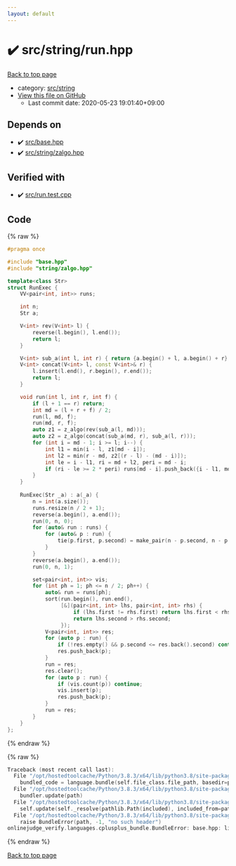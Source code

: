 ```yaml
---
layout: default
---
```


<!-- mathjax config similar to math.stackexchange -->
<script type="text/javascript" async
  src="https://cdnjs.cloudflare.com/ajax/libs/mathjax/2.7.5/MathJax.js?config=TeX-MML-AM_CHTML">
</script>
<script type="text/x-mathjax-config">
  MathJax.Hub.Config({
    TeX: { equationNumbers: { autoNumber: "AMS" }},
    tex2jax: {
      inlineMath: [ ['$','$'] ],
      processEscapes: true
    },
    "HTML-CSS": { matchFontHeight: false },
    displayAlign: "left",
    displayIndent: "2em"
  });
</script>

<script type="text/javascript" src="https://cdnjs.cloudflare.com/ajax/libs/jquery/3.4.1/jquery.min.js"></script>
<script src="https://cdn.jsdelivr.net/npm/jquery-balloon-js@1.1.2/jquery.balloon.min.js" integrity="sha256-ZEYs9VrgAeNuPvs15E39OsyOJaIkXEEt10fzxJ20+2I=" crossorigin="anonymous"></script>
<script type="text/javascript" src="../../../assets/js/copy-button.js"></script>
<link rel="stylesheet" href="../../../assets/css/copy-button.css" />


# :heavy_check_mark: src/string/run.hpp

<a href="../../../index.html">Back to top page</a>

* category: <a href="../../../index.html#ec86b6e05e7d09e98d071ea841edf05f">src/string</a>
* <a href="{{ site.github.repository_url }}/blob/master/src/string/run.hpp">View this file on GitHub</a>
    - Last commit date: 2020-05-23 19:01:40+09:00




## Depends on

* :heavy_check_mark: <a href="../base.hpp.html">src/base.hpp</a>
* :heavy_check_mark: <a href="zalgo.hpp.html">src/string/zalgo.hpp</a>


## Verified with

* :heavy_check_mark: <a href="../../../verify/src/run.test.cpp.html">src/run.test.cpp</a>


## Code

<a id="unbundled"></a>
{% raw %}
```cpp
#pragma once

#include "base.hpp"
#include "string/zalgo.hpp"

template<class Str>
struct RunExec {
    VV<pair<int, int>> runs;

    int n;
    Str a;

    V<int> rev(V<int> l) {
        reverse(l.begin(), l.end());
        return l;
    }

    V<int> sub_a(int l, int r) { return {a.begin() + l, a.begin() + r}; }
    V<int> concat(V<int> l, const V<int>& r) {
        l.insert(l.end(), r.begin(), r.end());
        return l;
    }

    void run(int l, int r, int f) {
        if (l + 1 == r) return;
        int md = (l + r + f) / 2;
        run(l, md, f);
        run(md, r, f);
        auto z1 = z_algo(rev(sub_a(l, md)));
        auto z2 = z_algo(concat(sub_a(md, r), sub_a(l, r)));
        for (int i = md - 1; i >= l; i--) {
            int l1 = min(i - l, z1[md - i]);
            int l2 = min(r - md, z2[(r - l) - (md - i)]);
            int le = i - l1, ri = md + l2, peri = md - i;
            if (ri - le >= 2 * peri) runs[md - i].push_back({i - l1, md + l2});
        }
    }
    
    RunExec(Str _a) : a(_a) {
        n = int(a.size());
        runs.resize(n / 2 + 1);
        reverse(a.begin(), a.end());
        run(0, n, 0);
        for (auto& run : runs) {
            for (auto& p : run) {
                tie(p.first, p.second) = make_pair(n - p.second, n - p.first);
            }
        }
        reverse(a.begin(), a.end());
        run(0, n, 1);

        set<pair<int, int>> vis;
        for (int ph = 1; ph <= n / 2; ph++) {
            auto& run = runs[ph];
            sort(run.begin(), run.end(),
                 [&](pair<int, int> lhs, pair<int, int> rhs) {
                     if (lhs.first != rhs.first) return lhs.first < rhs.first;
                     return lhs.second > rhs.second;
                 });
            V<pair<int, int>> res;
            for (auto p : run) {
                if (!res.empty() && p.second <= res.back().second) continue;
                res.push_back(p);
            }
            run = res;
            res.clear();
            for (auto p : run) {
                if (vis.count(p)) continue;
                vis.insert(p);
                res.push_back(p);
            }
            run = res;
        }
    }
};

```
{% endraw %}

<a id="bundled"></a>
{% raw %}
```cpp
Traceback (most recent call last):
  File "/opt/hostedtoolcache/Python/3.8.3/x64/lib/python3.8/site-packages/onlinejudge_verify/docs.py", line 349, in write_contents
    bundled_code = language.bundle(self.file_class.file_path, basedir=pathlib.Path.cwd())
  File "/opt/hostedtoolcache/Python/3.8.3/x64/lib/python3.8/site-packages/onlinejudge_verify/languages/cplusplus.py", line 172, in bundle
    bundler.update(path)
  File "/opt/hostedtoolcache/Python/3.8.3/x64/lib/python3.8/site-packages/onlinejudge_verify/languages/cplusplus_bundle.py", line 282, in update
    self.update(self._resolve(pathlib.Path(included), included_from=path))
  File "/opt/hostedtoolcache/Python/3.8.3/x64/lib/python3.8/site-packages/onlinejudge_verify/languages/cplusplus_bundle.py", line 162, in _resolve
    raise BundleError(path, -1, "no such header")
onlinejudge_verify.languages.cplusplus_bundle.BundleError: base.hpp: line -1: no such header

```
{% endraw %}

<a href="../../../index.html">Back to top page</a>

